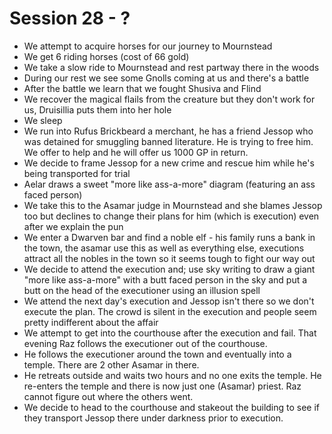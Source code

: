 # Session 28 - ?

- We attempt to acquire horses for our journey to Mournstead
- We get 6 riding horses (cost of 66 gold)
- We take a slow ride to Mournstead and rest partway there in the woods
- During our rest we see some Gnolls coming at us and there's a battle
- After the battle we learn that we fought Shusiva and Flind
- We recover the magical flails from the creature but they don't work for us, Druisillia puts them into her hole
- We sleep
- We run into Rufus Brickbeard a merchant, he has a friend Jessop who was detained for smuggling banned literature. He is trying to free him. We offer to help and he will offer us 1000 GP in return.
- We decide to frame Jessop for a new crime and rescue him while he's being transported for trial
- Aelar draws a sweet "more like ass-a-more" diagram (featuring an ass faced person)
- We take this to the Asamar judge in Mournstead and she blames Jessop too but declines to change their plans for him (which is execution) even after we explain the pun
- We enter a Dwarven bar and find a noble elf - his family runs a bank in the town, the asamar use this as well as everything else, executions attract all the nobles in the town so it seems tough to fight our way out
- We decide to attend the execution and; use sky writing to draw a giant "more like ass-a-more" with a butt faced person in the sky and put a butt on the head of the executioner using an illusion spell
- We attend the next day's execution and Jessop isn't there so we don't execute the plan. The crowd is silent in the execution and people seem pretty indifferent about the affair
- We attempt to get into the courthouse after the execution and fail. That evening Raz follows the executioner out of the courthouse.
- He follows the executioner around the town and eventually into a temple. There are 2 other Asamar in there.
- He retreats outside and waits two hours and no one exits the temple. He re-enters the temple and there is now just one (Asamar) priest. Raz cannot figure out where the others went.
- We decide to head to the courthouse and stakeout the building to see if they transport Jessop there under darkness prior to execution.
